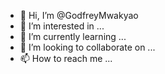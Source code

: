 - 👋 Hi, I’m @GodfreyMwakyao
- 👀 I’m interested in ...
- 🌱 I’m currently learning ...
- 💞️ I’m looking to collaborate on ...
- 📫 How to reach me ...

<!---
GodfreyMwakyao/GodfreyMwakyao is a ✨ special ✨ repository because its `README.md` (this file) appears on your GitHub profile.
You can click the Preview link to take a look at your changes.
--->
